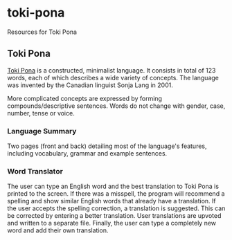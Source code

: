 # toki-pona
Resources for Toki Pona

## Toki Pona

[Toki Pona](http://www.wikiwand.com/en/Toki_Pona) is a constructed, minimalist language. It consists in total of 123 words, each of which describes a wide variety of concepts. The language was invented by the Canadian linguist Sonja Lang in 2001.

More complicated concepts are expressed by forming compounds/descriptive sentences. Words do not change with gender, case, number, tense or voice.

### Language Summary

Two pages (front and back) detailing most of the language's features, including vocabulary, grammar and example sentences.

### Word Translator

The user can type an English word and the best translation to Toki Pona is printed to the screen. If there was a misspell, the program will recommend a spelling and show similar English words that already have a translation. If the user accepts the spelling correction, a translation is suggested. This can be corrected by entering a better translation. User translations are upvoted and written to a separate file. Finally, the user can type a completely new word and add their own translation.
